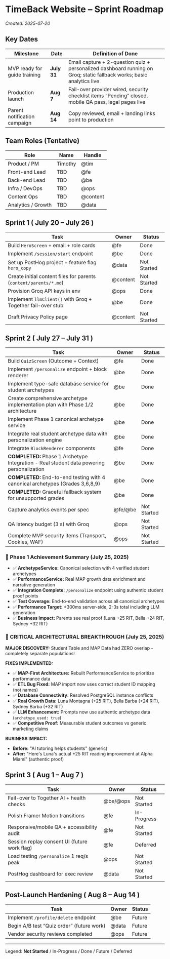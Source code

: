 # TimeBack Website – Sprint Roadmap

*Created: 2025-07-20*

## Key Dates
| Milestone | Date | Definition of Done |
|-----------|------|--------------------|
| MVP ready for guide training | **July 31** | Email capture + 2-question quiz + personalized dashboard running on Groq; static fallback works; basic analytics live |
| Production launch | **Aug 7** | Fail-over provider wired, security checklist items “Pending” closed, mobile QA pass, legal pages live |
| Parent notification campaign | **Aug 14** | Copy reviewed, email + landing links point to production |

## Team Roles (Tentative)
| Role | Name | Handle |
|------|------|--------|
| Product / PM | Timothy | @tim |
| Front-end Lead | TBD | @fe |
| Back-end Lead | TBD | @be |
| Infra / DevOps | TBD | @ops |
| Content Ops | TBD | @content |
| Analytics / Growth | TBD | @data |

## Sprint 1  ( July 20 – July 26 )
| Task | Owner | Status |
|------|-------|--------|
| Build `HeroScreen` + email + role cards | @fe | Done |
| Implement `/session/start` endpoint | @be | Done |
| Set up PostHog project + feature flag `hero_copy` | @data | Not Started |
| Create initial content files for parents (`content/parents/*.md`) | @content | Not Started |
| Provision Groq API keys in env | @ops | Done |
| Implement `llmClient()` with Groq + Together fail-over stub | @be | Done |
| Draft Privacy Policy page | @content | Not Started |

## Sprint 2  ( July 27 – July 31 )
| Task | Owner | Status |
|------|-------|--------|
| Build `QuizScreen` (Outcome + Context) | @fe | Done |
| Implement `/personalize` endpoint + block renderer | @be | Done |
| Implement type-safe database service for student archetypes | @be | Done |
| Create comprehensive archetype implementation plan with Phase 1/2 architecture | @be | Done |
| Implement Phase 1 canonical archetype service | @be | Done |
| Integrate real student archetype data with personalization engine | @be | Done |
| Integrate `BlockRenderer` components | @fe | Done |
| **COMPLETED:** Phase 1 Archetype Integration - Real student data powering personalization | @be | Done |
| **COMPLETED:** End-to-end testing with 4 canonical archetypes (Grades 3,6,8,9) | @be | Done |
| **COMPLETED:** Graceful fallback system for unsupported grades | @be | Done |
| Capture analytics events per spec | @fe/@be | Not Started |
| QA latency budget (3 s) with Groq | @ops | Not Started |
| Complete MVP security items (Transport, Cookies, WAF) | @ops | Not Started |

### **🎯 Phase 1 Achievement Summary (July 25, 2025)**
- ✅ **ArchetypeService:** Canonical selection with 4 verified student archetypes
- ✅ **PerformanceService:** Real MAP growth data enrichment and narrative generation  
- ✅ **Integration Complete:** `/personalize` endpoint using authentic student proof points
- ✅ **Test Coverage:** End-to-end validation across all canonical archetypes
- ✅ **Performance Target:** <300ms server-side, 2-3s total including LLM generation
- ✅ **Business Impact:** Parents see real proof (Luna +25 RIT, Bella +24 RIT, Sydney +32 RIT)

### **🚨 CRITICAL ARCHITECTURAL BREAKTHROUGH (July 25, 2025)**
**MAJOR DISCOVERY:** Student Table and MAP Data had ZERO overlap - completely separate populations!

**FIXES IMPLEMENTED:**
- ✅ **MAP-First Architecture:** Rebuilt PerformanceService to prioritize performance data
- ✅ **ETL Bug Fixed:** MAP import now uses correct student ID mapping (not names)
- ✅ **Database Connectivity:** Resolved PostgreSQL instance conflicts
- ✅ **Real Growth Data:** Luna Montagna (+25 RIT), Bella Barba (+24 RIT), Sydney Barba (+32 RIT)
- ✅ **LLM Enhancement:** Prompts now use authentic archetype data (`archetype_used: true`)
- ✅ **Competitive Proof:** Measurable student outcomes vs generic marketing claims

**BUSINESS IMPACT:** 
- **Before:** "AI tutoring helps students" (generic)
- **After:** "Here's Luna's actual +25 RIT reading improvement at Alpha Miami" (authentic proof)

## Sprint 3  ( Aug 1 – Aug 7 )
| Task | Owner | Status |
|------|-------|--------|
| Fail-over to Together AI + health checks | @be/@ops | Not Started |
| Polish Framer Motion transitions | @fe | In-Progress |
| Responsive/mobile QA + accessibility audit | @fe | Not Started |
| Session replay consent UI (future work flag) | @fe | Deferred |
| Load testing `/personalize` 1 req/s peak | @ops | Not Started |
| PostHog dashboard for exec review | @data | Not Started |

## Post-Launch Hardening  ( Aug 8 – Aug 14 )
| Task | Owner | Status |
|------|-------|--------|
| Implement `/profile/delete` endpoint | @be | Future |
| Begin A/B test “Quiz order” (future work) | @data | Future |
| Vendor security reviews completed | @ops | Future |

---
Legend: **Not Started** / In-Progress / Done / Future / Deferred 